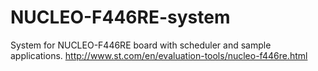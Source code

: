 # NUCLEO-F446RE-system
System for NUCLEO-F446RE board with scheduler and sample applications.
http://www.st.com/en/evaluation-tools/nucleo-f446re.html
